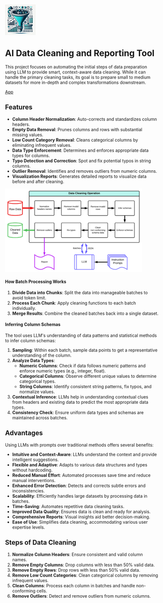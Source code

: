 <img src="appendix/icon.webp" width=100 height="auto">

# AI Data Cleaning and Reporting Tool
This project focuses on automating the initial steps of data preparation using LLM to provide smart, context-aware data cleaning. While it can handle the primary cleaning tasks, its goal is to prepare small to medium datasets for more in-depth and complex transformations downstream.

[App](https://huggingface.co/spaces/reab5555/Data-Cleaner)

## Features
- **Column Header Normalization**: Auto-corrects and standardizes column headers.
- **Empty Data Removal**: Prunes columns and rows with substantial missing values.
- **Low Count Category Removal**: Cleans categorical columns by eliminating infrequent values.
- **Data Type Enforcement**: Determines and enforces appropriate data types for columns.
- **Typo Detection and Correction**: Spot and fix potential typos in string columns.
- **Outlier Removal**: Identifies and removes outliers from numeric columns.
- **Visualization Reports**: Generates detailed reports to visualize data before and after cleaning.

<img src="appendix/flow.svg" width=450 height="auto">

#### How Batch Processing Works
1. **Divide Data into Chunks**: Split the data into manageable batches to avoid token limit.
2. **Process Each Chunk**: Apply cleaning functions to each batch individually.
3. **Merge Results**: Combine the cleaned batches back into a single dataset.

#### Inferring Column Schemas
The tool uses LLM's understanding of data patterns and statistical methods to infer column schemas:

1. **Sampling**: Within each batch, sample data points to get a representative understanding of the column.
2. **Analyze Data Types**:
   - **Numeric Columns**: Check if data follows numeric patterns and enforce numeric types (e.g., integer, float).
   - **Categorical Columns**: Observe different unique values to determine categorical types.
   - **String Columns**: Identify consistent string patterns, fix typos, and normalize values.
3. **Contextual Inference**: LLMs help in understanding contextual clues from headers and existing data to predict the most appropriate data types.
4. **Consistency Check**: Ensure uniform data types and schemas are maintained across batches.
   
## Advantages
Using LLMs with prompts over traditional methods offers several benefits:   
- **Intuitive and Context-Aware**: LLMs understand the context and provide intelligent suggestions.   
- **Flexible and Adaptive**: Adapts to various data structures and types without hardcoding.   
- **Reduced Manual Effort**: Automated processes save time and reduce manual interventions.   
- **Enhanced Error Detection**: Detects and corrects subtle errors and inconsistencies.   
- **Scalability**: Efficiently handles large datasets by processing data in batches.
- **Time-Saving**: Automates repetitive data cleaning tasks.
- **Improved Data Quality**: Ensures data is clean and ready for analysis.
- **Comprehensive Reports**: Visual insights aid better decision-making.
- **Ease of Use**: Simplifies data cleaning, accommodating various user expertise levels.

## Steps of Data Cleaning
1. **Normalize Column Headers**: Ensure consistent and valid column names.
2. **Remove Empty Columns**: Drop columns with less than 50% valid data.
3. **Remove Empty Rows**: Drop rows with less than 50% valid data.
4. **Remove Low Count Categories**: Clean categorical columns by removing infrequent values.
5. **Clean Columns**: Process each column in batches and handle non-conforming cells.
6. **Remove Outliers**: Detect and remove outliers from numeric columns.


